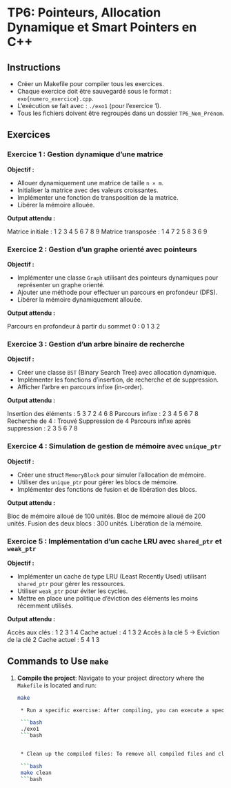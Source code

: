 # TP6: Pointeurs, Allocation Dynamique et Smart Pointers en C++


## Instructions

- Créer un Makefile pour compiler tous les exercices.
- Chaque exercice doit être sauvegardé sous le format : `exo{numero_exercice}.cpp`.
- L’exécution se fait avec : `./exo1` (pour l’exercice 1).
- Tous les fichiers doivent être regroupés dans un dossier `TP6_Nom_Prénom`.

## Exercices

### Exercice 1 : Gestion dynamique d’une matrice

**Objectif :**
- Allouer dynamiquement une matrice de taille `n × m`.
- Initialiser la matrice avec des valeurs croissantes.
- Implémenter une fonction de transposition de la matrice.
- Libérer la mémoire allouée.

**Output attendu :**

Matrice initiale : 1 2 3 4 5 6 7 8 9 Matrice transposée : 1 4 7 2 5 8 3 6 9


### Exercice 2 : Gestion d’un graphe orienté avec pointeurs

**Objectif :**
- Implémenter une classe `Graph` utilisant des pointeurs dynamiques pour représenter un graphe orienté.
- Ajouter une méthode pour effectuer un parcours en profondeur (DFS).
- Libérer la mémoire dynamiquement allouée.

**Output attendu :**


Parcours en profondeur à partir du sommet 0 : 0 1 3 2


### Exercice 3 : Gestion d’un arbre binaire de recherche

**Objectif :**
- Créer une classe `BST` (Binary Search Tree) avec allocation dynamique.
- Implémenter les fonctions d’insertion, de recherche et de suppression.
- Afficher l’arbre en parcours infixe (in-order).

**Output attendu :**

Insertion des éléments : 5 3 7 2 4 6 8 Parcours infixe : 2 3 4 5 6 7 8 Recherche de 4 : Trouvé Suppression de 4 Parcours infixe après suppression : 2 3 5 6 7 8


### Exercice 4 : Simulation de gestion de mémoire avec `unique_ptr`

**Objectif :**
- Créer une struct `MemoryBlock` pour simuler l’allocation de mémoire.
- Utiliser des `unique_ptr` pour gérer les blocs de mémoire.
- Implémenter des fonctions de fusion et de libération des blocs.

**Output attendu :**

Bloc de mémoire alloué de 100 unités. Bloc de mémoire alloué de 200 unités. Fusion des deux blocs : 300 unités. Libération de la mémoire.


### Exercice 5 : Implémentation d’un cache LRU avec `shared_ptr` et `weak_ptr`

**Objectif :**
- Implémenter un cache de type LRU (Least Recently Used) utilisant `shared_ptr` pour gérer les ressources.
- Utiliser `weak_ptr` pour éviter les cycles.
- Mettre en place une politique d’éviction des éléments les moins récemment utilisés.

**Output attendu :**

Accès aux clés : 1 2 3 1 4 Cache actuel : 4 1 3 2 Accès à la clé 5 -> Eviction de la clé 2 Cache actuel : 5 4 1 3


## Commands to Use `make`

1. **Compile the project**:
   Navigate to your project directory where the `Makefile` is located and run:
   ```bash
   make
   
	* Run a specific exercise: After compiling, you can execute a specific exercise. For example, to run exercise 1: *

	```bash
	./exo1
	```bash


	* Clean up the compiled files: To remove all compiled files and clean the project, use: *

	```bash
	make clean
	```bash

